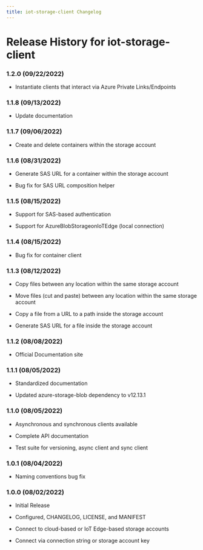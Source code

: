 ```yaml
---
title: iot-storage-client Changelog
---
```


# Release History for iot-storage-client

### 1.2.0 (09/22/2022)

- Instantiate clients that interact via Azure Private Links/Endpoints

### 1.1.8 (09/13/2022)

- Update documentation

### 1.1.7 (09/06/2022)

- Create and delete containers within the storage account

### 1.1.6 (08/31/2022)

- Generate SAS URL for a container within the storage account

- Bug fix for SAS URL composition helper

### 1.1.5 (08/15/2022)

- Support for SAS-based authentication

- Support for AzureBlobStorageonIoTEdge (local connection)

### 1.1.4 (08/15/2022)

- Bug fix for container client

### 1.1.3 (08/12/2022)

- Copy files between any location within the same storage account

- Move files (cut and paste) between any location within the same storage account

- Copy a file from a URL to a path inside the storage account

- Generate SAS URL for a file inside the storage account

### 1.1.2 (08/08/2022)

- Official Documentation site

### 1.1.1 (08/05/2022)

- Standardized documentation

- Updated azure-storage-blob dependency to v12.13.1

### 1.1.0 (08/05/2022)

- Asynchronous and synchronous clients available

- Complete API documentation

- Test suite for versioning, async client and sync client

### 1.0.1 (08/04/2022)

- Naming conventions bug fix

### 1.0.0 (08/02/2022)

- Initial Release

- Configured, CHANGELOG, LICENSE, and MANIFEST

- Connect to cloud-based or IoT Edge-based storage accounts

- Connect via connection string or storage account key
